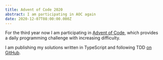 ```yaml
---
title: Advent of Code 2020
abstract: I am participating in AOC again
date: 2020-12-07T08:00:00.000Z
---
```


For the third year now I am participating in
[Advent of Code](https://adventofcode.com/), which provides a daily programming
challenge with increasing difficulty.

I am publishing my solutions written in TypeScript and following TDD
[on GitHub](https://github.com/coderbyheart/adventofcode/tree/2020).
